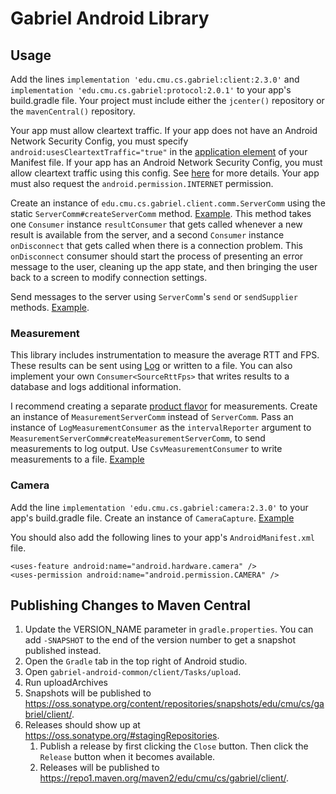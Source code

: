 # Gabriel Android Library

## Usage

Add the lines `implementation 'edu.cmu.cs.gabriel:client:2.3.0'` and
`implementation 'edu.cmu.cs.gabriel:protocol:2.0.1'` to your app's build.gradle
file.
Your project must include either the `jcenter()` repository or the
`mavenCentral()` repository.

Your app must allow cleartext traffic. If your app does not have an Android
Network Security Config, you must specify `android:usesCleartextTraffic="true"`
in the
[application element](https://developer.android.com/guide/topics/manifest/application-element)
of your Manifest file.
If your app has an Android Network Security Config, you must allow cleartext
traffic using this
config. See
[here](https://developer.android.com/guide/topics/manifest/application-element#usesCleartextTraffic)
for more details. Your app must also request the `android.permission.INTERNET`
permission.

Create an instance of `edu.cmu.cs.gabriel.client.comm.ServerComm` using the
static `ServerComm#createServerComm` method.
[Example](https://github.com/cmusatyalab/gabriel/blob/d93e6216f4e7f508fe2a288565ea829c45619c3f/examples/round_trip/android-client/app/src/main/java/edu/cmu/cs/roundtrip/GabrielActivity.java#L59).
This method takes one `Consumer` instance `resultConsumer` that gets called
whenever a new result is available from the server, and a second `Consumer`
instance `onDisconnect` that gets called when there is a connection problem.
This `onDisconnect` consumer should start the process of presenting an error
message to the user, cleaning up the app state, and then bringing the user back
to a screen to modify connection settings.

Send messages to the server using `ServerComm`'s `send` or `sendSupplier` methods.
[Example](https://github.com/cmusatyalab/gabriel/blob/d93e6216f4e7f508fe2a288565ea829c45619c3f/examples/round_trip/android-client/app/src/main/java/edu/cmu/cs/roundtrip/GabrielActivity.java#L69).

### Measurement

This library includes instrumentation to measure the average RTT and FPS. These
results can be sent using
[Log](https://developer.android.com/reference/android/util/Log) or written to a
file. You can also implement your own `Consumer<SourceRttFps>` that writes
results to a database and logs additional information.

I recommend creating a separate
[product flavor](https://developer.android.com/studio/build/build-variants#product-flavors)
for measurements. Create an instance of `MeasurementServerComm` instead of
`ServerComm`. Pass an instance of `LogMeasurementConsumer` as the
`intervalReporter` argument to
`MeasurementServerComm#createMeasurementServerComm`, to send measurements to log
output. Use `CsvMeasurementConsumer` to write measurements to a file.
[Example](https://github.com/cmusatyalab/openrtist/blob/dbfab2399d017b9f5ee29054dea8616dfac3ab5a/android-client/app/src/measurement/java/edu/cmu/cs/gabriel/network/MeasurementComm.java#L27)

### Camera

Add the line `implementation 'edu.cmu.cs.gabriel:camera:2.3.0'` to your app's
build.gradle file. Create an instance of `CameraCapture`.
[Example](https://github.com/cmusatyalab/gabriel/blob/e50077cfe9d96474b1a7d73e3fac521900c1ee5f/examples/round_trip/android-client/app/src/main/java/edu/cmu/cs/roundtrip/GabrielActivity.java#L63)

You should also add the following lines to your app's `AndroidManifest.xml`
file.

```
<uses-feature android:name="android.hardware.camera" />
<uses-permission android:name="android.permission.CAMERA" />
```

## Publishing Changes to Maven Central

1. Update the VERSION_NAME parameter in `gradle.properties`. You can add
   `-SNAPSHOT` to the end of the version number to get a snapshot published
   instead.
2. Open the `Gradle` tab in the top right of Android studio.
3. Open `gabriel-android-common/client/Tasks/upload`.
4. Run uploadArchives
5. Snapshots will be published to
   https://oss.sonatype.org/content/repositories/snapshots/edu/cmu/cs/gabriel/client/.
6. Releases should show up at https://oss.sonatype.org/#stagingRepositories.
   1. Publish a release by first clicking the `Close` button. Then click the
      `Release` button when it becomes available.
   2. Releases will be published to
      https://repo1.maven.org/maven2/edu/cmu/cs/gabriel/client/.
